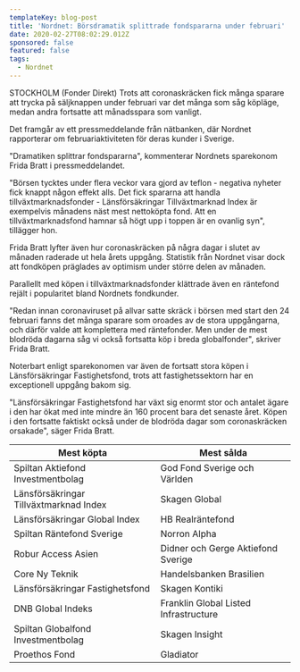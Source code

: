 ```yaml
---
templateKey: blog-post
title: 'Nordnet: Börsdramatik splittrade fondspararna under februari'
date: 2020-02-27T08:02:29.012Z
sponsored: false
featured: false
tags:
  - Nordnet
---
```

STOCKHOLM (Fonder Direkt) Trots att coronaskräcken fick många sparare att trycka på säljknappen under februari var det många som såg köpläge, medan andra fortsatte att månadsspara som vanligt.

Det framgår av ett pressmeddelande från nätbanken, där Nordnet rapporterar om februariaktiviteten för deras kunder i Sverige.

"Dramatiken splittrar fondspararna", kommenterar Nordnets sparekonom Frida Bratt i pressmeddelandet.

"Börsen tycktes under flera veckor vara gjord av teflon - negativa nyheter fick knappt någon effekt alls. Det fick spararna att handla tillväxtmarknadsfonder - Länsförsäkringar Tillväxtmarknad Index är exempelvis månadens näst mest nettoköpta fond. Att en tillväxtmarknadsfond hamnar så högt upp i toppen är en ovanlig syn", tillägger hon.

Frida Bratt lyfter även hur coronaskräcken på några dagar i slutet av månaden raderade ut hela årets uppgång. Statistik från Nordnet visar dock att fondköpen präglades av optimism under större delen av månaden.

Parallellt med köpen i tillväxtmarknadsfonder klättrade även en räntefond rejält i popularitet bland Nordnets fondkunder.

"Redan innan coronaviruset på allvar satte skräck i börsen med start den 24 februari fanns det många sparare som oroades av de stora uppgångarna, och därför valde att komplettera med räntefonder. Men under de mest blodröda dagarna såg vi också fortsatta köp i breda globalfonder", skriver Frida Bratt.

Noterbart enligt sparekonomen var även de fortsatt stora köpen i Länsförsäkringar Fastighetsfond, trots att fastighetssektorn har en exceptionell uppgång bakom sig.

"Länsförsäkringar Fastighetsfond har växt sig enormt stor och antalet ägare i den har ökat med inte mindre än 160 procent bara det senaste året. Köpen i den fortsatte faktiskt också under de blodröda dagar som coronaskräcken orsakade", säger Frida Bratt.



<!--StartFragment-->

| **Mest köpta**                         | **Mest sålda**                        |
| -------------------------------------- | ------------------------------------- |
| Spiltan Aktiefond Investmentbolag      | God Fond Sverige och Världen          |
| Länsförsäkringar Tillväxtmarknad Index | Skagen Global                         |
| Länsförsäkringar Global Index          | HB Realräntefond                      |
| Spiltan Räntefond Sverige              | Norron Alpha                          |
| Robur Access Asien                     | Didner och Gerge Aktiefond Sverige    |
| Core Ny Teknik                         | Handelsbanken Brasilien               |
| Länsförsäkringar Fastighetsfond        | Skagen Kontiki                        |
| DNB Global Indeks                      | Franklin Global Listed Infrastructure |
| Spiltan Globalfond Investmentbolag     | Skagen Insight                        |
| Proethos Fond                          | Gladiator                             |



<!--EndFragment-->
